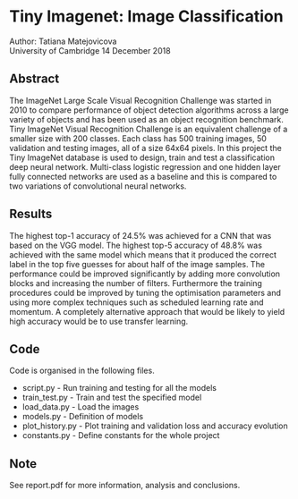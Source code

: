 # Tiny Imagenet: Image Classification
Author: Tatiana Matejovicova  
University of Cambridge
14 December 2018

## Abstract
The ImageNet Large Scale Visual Recognition Challenge was started in 2010 to compare performance of object detection algorithms across a large variety of objects and has been used as an object recognition benchmark. Tiny ImageNet Visual Recognition Challenge is an equivalent challenge of a smaller size with 200 classes. Each class has 500 training images, 50 validation and testing images, all of a size 64x64 pixels. In this project the Tiny ImageNet database is used to design, train and test a classification deep neural network. Multi-class logistic regression and one hidden layer fully connected networks are used as a baseline and this is compared to two variations of convolutional neural networks.

## Results
The highest top-1 accuracy of 24.5% was achieved for a CNN that was based on the VGG model. The highest top-5 accuracy of 48.8%  was achieved with the same model which means that it produced the correct label in the top five guesses for about half of the image samples. The performance could be improved significantly by adding more convolution blocks and increasing the number of filters. Furthermore the training procedures could be improved by tuning the optimisation parameters and using more complex techniques such as scheduled learning rate and momentum. A completely alternative approach that would be likely to yield high accuracy would be to use transfer learning.

## Code
Code is organised in the following files.
- script.py - Run training and testing for all the models
- train_test.py - Train and test the specified model
- load_data.py - Load the images
- models.py - Definition of models
- plot_history.py - Plot training and validation loss and accuracy evolution
- constants.py - Define constants for the whole project

## Note
See report.pdf for more information, analysis and conclusions.
